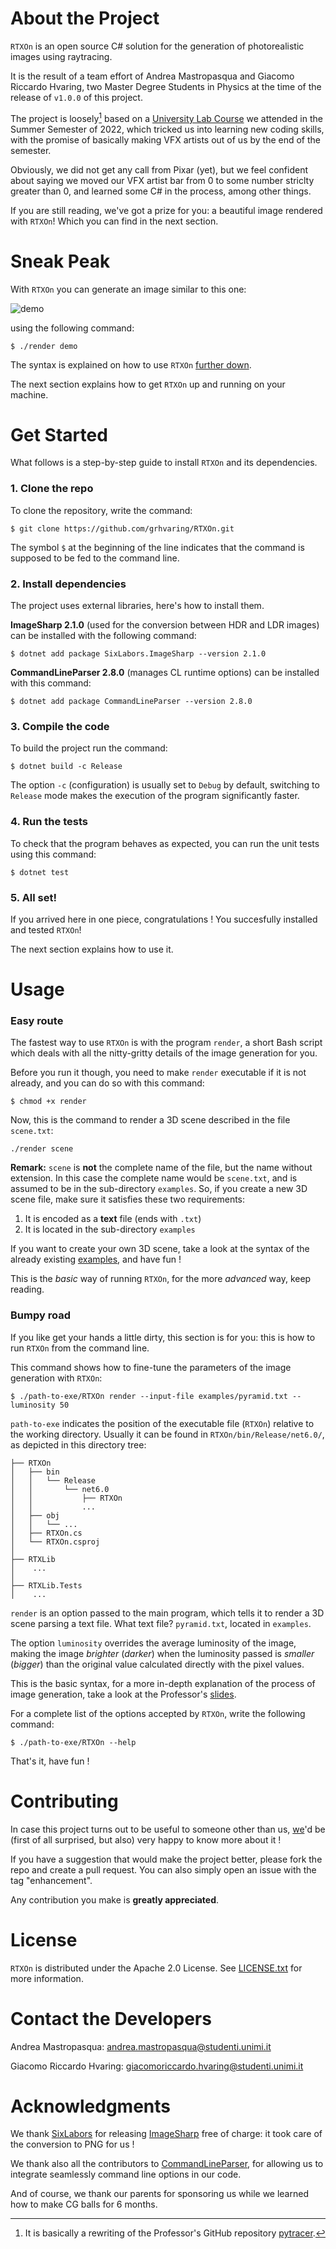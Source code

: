 # About the Project

`RTXOn` is an open source C# solution for the generation of photorealistic images using raytracing.

It is the result of a team effort of Andrea Mastropasqua and Giacomo Riccardo Hvaring, two Master Degree Students in Physics at the time of the release of `v1.0.0` of this project.

The project is loosely[^1] based on a [University Lab Course][raytracing_course] we attended in the Summer Semester of 2022, which tricked us into learning new coding skills, with the promise of basically making VFX artists out of us by the end of the semester.

Obviously, we did not get any call from Pixar (yet), but we feel confident about saying we moved our VFX artist bar from 0 to some number striclty greater than 0, and learned some C# in the process, among other things.

If you are still reading, we've got a prize for you: a beautiful image rendered with `RTXOn`! Which you can find in the next section.

[^1]: It is basically a rewriting of the Professor's GitHub repository [pytracer].

<h1 id="sneak-peak">Sneak Peak</h1>

With `RTXOn` you can generate an image similar to this one:

![demo](https://github.com/grhvaring/RTXOn/blob/master/images/demo.png?raw=true)

using the following command:

```
$ ./render demo
```

The syntax is explained on how to use `RTXOn` [further down](#usage).

The next section explains how to get `RTXOn` up and running on your machine.

# Get Started

What follows is a step-by-step guide to install `RTXOn` and its dependencies.

### 1. Clone the repo

To clone the repository, write the command:

```
$ git clone https://github.com/grhvaring/RTXOn.git
```

The symbol `$` at the beginning of the line indicates that the command is supposed to be fed to the command line.

### 2. Install dependencies

The project uses external libraries, here's how to install them.

**ImageSharp 2.1.0** (used for the conversion between HDR and LDR images) can be installed with the following command:

```
$ dotnet add package SixLabors.ImageSharp --version 2.1.0
```

**CommandLineParser 2.8.0** (manages CL runtime options) can be installed with this command:


```
$ dotnet add package CommandLineParser --version 2.8.0
```

### 3. Compile the code

To build the project run the command:

```
$ dotnet build -c Release
```

The option `-c` (configuration) is usually set to `Debug` by default, switching to `Release` mode makes the execution of the program significantly faster.

### 4. Run the tests

To check that the program behaves as expected, you can run the unit tests using this command:

```
$ dotnet test
```

### 5. All set!

If you arrived here in one piece, congratulations ! You succesfully installed and tested `RTXOn`!

The next section explains how to use it.


<h1 id="usage">Usage</h1>

### Easy route

The fastest way to use `RTXOn` is with the program `render`, a short Bash script which deals with all the nitty-gritty details of the image generation for you.

Before you run it though, you need to make `render` executable if it is not already, and you can do so with this command:

```
$ chmod +x render
```


Now, this is the command to render a 3D scene described in the file `scene.txt`:

```
./render scene
```

**Remark:** `scene` is **not** the complete name of the file, but the name without extension. In this case the complete name would be `scene.txt`, and is assumed to be in the sub-directory `examples`. So, if you create a new 3D scene file, make sure it satisfies these two requirements:

1. It is encoded as a **text** file (ends with `.txt`)
2. It is located in the sub-directory `examples`

If you want to create your own 3D scene, take a look at the syntax of the already existing [examples], and have fun !

This is the *basic* way of running `RTXOn`, for the more *advanced* way, keep reading.

### Bumpy road

If you like get your hands a little dirty, this section is for you: this is how to run `RTXOn` from the command line.

This command shows how to fine-tune the parameters of the image generation with `RTXOn`:


```
$ ./path-to-exe/RTXOn render --input-file examples/pyramid.txt --luminosity 50
```

`path-to-exe` indicates the position of the executable file (`RTXOn`) relative to the working directory. Usually it can be found in `RTXOn/bin/Release/net6.0/`, as depicted in this directory tree:

```
├── RTXOn
│   ├── bin
│   │   └── Release
│   │       └── net6.0
│   │           ├── RTXOn
│   │           ...
│   ├── obj
│   │   └── ...
│   ├── RTXOn.cs
│   └── RTXOn.csproj
│   
├── RTXLib
│    ...
│       
├── RTXLib.Tests
│    ...
```

`render` is an option passed to the main program, which tells it to render a 3D scene parsing a text file. What text file? `pyramid.txt`, located in `examples`.

The option `luminosity` overrides the average luminosity of the image, making the image *brighter* (*darker*) when the luminosity passed is *smaller* (*bigger*) than the original value calculated directly with the pixel values.

This is the basic syntax, for a more in-depth explanation of the process of image generation, take a look at the Professor's [slides].

For a complete list of the options accepted by `RTXOn`, write the following command:

```
$ ./path-to-exe/RTXOn --help
```

That's it, have fun !

# Contributing

In case this project turns out to be useful to someone other than us, [we](#contact)'d be (first of all surprised, but also) very happy to know more about it !

If you have a suggestion that would make the project better, please fork the repo and create a pull request. You can also simply open an issue with the tag "enhancement".

Any contribution you make is **greatly appreciated**.

# License

`RTXOn` is distributed under the Apache 2.0 License. See [LICENSE.txt][license] for more information.

<h1 id="contact">Contact the Developers</h1>

Andrea Mastropasqua: [andrea.mastropasqua@studenti.unimi.it](mailto:andrea.mastropasqua@studenti.unimi.it)

Giacomo Riccardo Hvaring: [giacomoriccardo.hvaring@studenti.unimi.it](mailto:giacomoriccardo.hvaring@studenti.unimi.it)

# Acknowledgments

We thank [SixLabors] for releasing [ImageSharp] free of charge: it took care of the conversion to PNG for us !

We thank also all the contributors to [CommandLineParser], for allowing us to integrate seamlessly command line options in our code.

And of course, we thank our parents for sponsoring us while we learned how to make CG balls for 6 months.

[raytracing_course]: https://ziotom78.github.io/raytracing_course
[pytracer]: https://github.com/ziotom78/pytracer
[examples]: https://github.com/grhvaring/RTXOn/tree/master/examples
[slides]: https://ziotom78.github.io/raytracing_course
[license]: https://github.com/grhvaring/RTXOn/tree/master/LICENSE.txt
[sixlabors]: https://sixlabors.com
[imagesharp]: https://sixlabors.com/products/imagesharp/
[commandlineparser]: https://github.com/commandlineparser